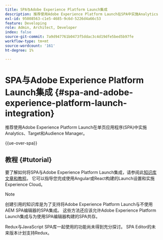 ```yaml
---
title: SPA与Adobe Experience Platform Launch集成
description: 推荐使用Adobe Experience Platform Launch在SPA中实施Analytics、Target和Audience Manager。
exl-id: 95008563-c1e5-4685-9c6d-5226d4a66c53
feature: Developing
role: Admin, Architect, Developer
index: false
source-git-commit: 7a9d947761b0473f5ddac3c4d19dfe5bed5b97fe
workflow-type: tm+mt
source-wordcount: '161'
ht-degree: 1%

---
```



# SPA与Adobe Experience Platform Launch集成 {#spa-and-adobe-experience-platform-launch-integration}

推荐使用Adobe Experience Platform Launch在单页应用程序(SPA)中实施Analytics、Target和Audience Manager。

{{ue-over-spa}}

## 教程 {#tutorial}

要了解如何将SPA与Adobe Experience Platform Launch集成，请参阅此[知识库文章和教程](https://experienceleague.adobe.com/docs/experience-manager-learn/sites/spa-editor/spa-editor-framework-feature-video-use.html?lang=zh-hans)。 它可以指导您完成使用Angular或React构建的Launch设置和实施Experience Cloud。

>[!NOTE]
>
>创建引用的知识库是为了支持将Adobe Experience Platform Launch与不使用AEM SPA编辑器的SPA集成。 这些方法还应该允许Adobe Experience Platform Launch集成与为使用SPA编辑器构建的SPA共存。
>
>Redux与JavaScript SPA库一起使用的功能尚未得到充分探讨。 SPA Editor的未来版本计划支持Redux。
